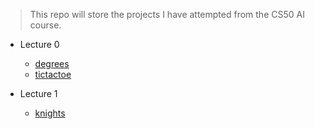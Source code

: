 >This repo will store the projects I have attempted from the CS50 AI course.

- Lecture 0
  - [degrees](degrees/degrees/degrees.py)
  - [tictactoe](tictactoe/tictactoe.py)

- Lecture 1
  - [knights](knights/puzzle.py)
